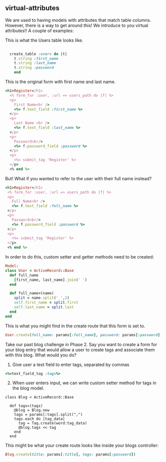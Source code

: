 ## virtual-attributes
We are used to having models with attributes that match table columns. However, there is a way to get around this! We introduce to you virtual attributes!! 
A couple of examples:

This is what the Users table looks like. 
```ruby
 
  create_table :users do |t|
    t.string :first_name
    t.string :last_name
    t.string :password
    end
```

This is the original form with first name and last name.
```ruby
<h1>Register</h1>
  <% form_for :user, :url => users_path do |f| %>
  <p>
    First Name<br />
    <%= f.text_field :first_name %>
  </p>
  <p>
    Last Name <br />
    <%= f.text_field :last_name %>
  </p>
  <p>
    Password<br/>
    <%= f.password_field :password %>
  </p>
  <p>
    <%= submit_tag 'Register' %>
  </p>
  <% end %>
 ```
 But! What if you wanted to refer to the user with their full name instead?
 ```ruby 
<h1>Register</h1>
  <% form_for :user, :url => users_path do |f| %>
  <p>
    Full Name<br />
    <%= f.text_field :full_name %>
  </p>
  <p>
    Password<br/>
    <%= f.password_field :password %>
  </p>
  <p>
    <%= submit_tag 'Register' %>
  </p>
  <% end %>
```

In order to do this, custom setter and getter methods need to be created:
```ruby
Model:
class User < ActiveRecord::Base
  def full_name
    [first_name, last_name].join(' ')
  end

  def full_name=(name)
    split = name.split(' ',2)
    self.first_name = split.first
    self.last_name = split.last
  end
end
```
This is what you might find in the create route that this form is set to.
```ruby
User.create(full_name: params[:full_name], password: params[:password])  
```        
Take our past blog challenge in Phase 2. Say you want to create a form for your blog entry that would allow a user to create tags and associate them with this blog. What would you do?

1) Give user a text field to enter tags, separated by commas

```ruby
<%=text_field_tag :tags%> 
```

2) When user enters input, we can write custom setter method for tags in the blog model.

```
class Blog < ActiveRecord::Base

  def tags=(tags)
    @blog = Blog.new
    tags = params[:tags].split(",")
    tags.each do |tag_data|
      tag = Tag.create(word:tag_data)
      @blog.tags << tag
    end
  end

```

This might be what your create route looks like inside your blogs controller:

```ruby
Blog.create(title: params[:title], tags: params[:password])
```  
